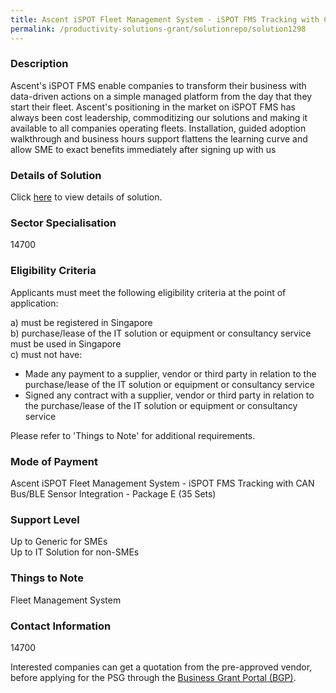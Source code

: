 ```yaml
---
title: Ascent iSPOT Fleet Management System - iSPOT FMS Tracking with CAN Bus/BLE Sensor Integration - Package E (35 Sets)
permalink: /productivity-solutions-grant/solutionrepo/solution1298
---
```


### Description

Ascent's iSPOT FMS enable companies to transform their business with data-driven actions on a simple managed platform from the day that they start their fleet. Ascent's positioning in the market on iSPOT FMS has always been cost leadership, commoditizing our solutions and making it available to all companies operating fleets. Installation, guided adoption walkthrough and business hours support flattens the learning curve and allow SME to exact benefits immediately after signing up with us

### Details of Solution

Click <a href='Ascent Solutions Pte Ltd' target='_blank' rel='noopener'>here</a> to view details of solution.

### Sector Specialisation

 14700 

### Eligibility Criteria

Applicants must meet the following eligibility criteria at the point of application:

a) must be registered in Singapore <br>
b) purchase/lease of the IT solution or equipment or consultancy service must be used in Singapore <br>
c) must not have:
- Made any payment to a supplier, vendor or third party in relation to the purchase/lease of the IT solution or equipment or consultancy service
- Signed any contract with a supplier, vendor or third party in relation to the purchase/lease of the IT solution or equipment or consultancy service

Please refer to 'Things to Note' for additional requirements.

### Mode of Payment
Ascent iSPOT Fleet Management System - iSPOT FMS Tracking with CAN Bus/BLE Sensor Integration - Package E (35 Sets)

### Support Level
Up to Generic for SMEs <br>
Up to IT Solution for non-SMEs

### Things to Note
Fleet Management System

### Contact Information
14700

Interested companies can get a quotation from the pre-approved vendor, before applying for the PSG through the <a target='_blank' rel='noopener' href='https://www.businessgrants.gov.sg/'>Business Grant Portal (BGP)</a>.
